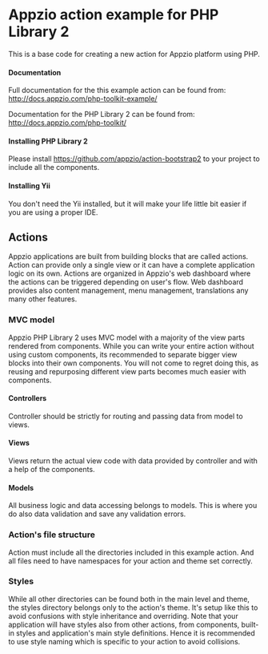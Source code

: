 # Appzio action example for PHP Library 2

This is a base code for creating a new action for Appzio platform using PHP. 

#### Documentation
Full documentation for the this example action can be found from: http://docs.appzio.com/php-toolkit-example/

Documentation for the PHP Library 2 can be found from: http://docs.appzio.com/php-toolkit/

#### Installing PHP Library 2
Please install https://github.com/appzio/action-bootstrap2 to your project to include all the components.

#### Installing Yii
You don't need the Yii installed, but it will make your life little bit easier if you are using a proper IDE.  

## Actions
Appzio applications are built from building blocks that are called actions. Action can provide only a single view or it can have a complete application logic on its own. Actions are organized in Appzio's web dashboard where the actions can be triggered depending on user's flow. Web dashboard provides also content management, menu management, translations any many other features. 

### MVC model
Appzio PHP Library 2 uses MVC model with a majority of the view parts rendered from components. While you can write your entire action without using custom components, its recommended to separate bigger view blocks into their own components. You will not come to regret doing this, as reusing and repurposing different view parts becomes much easier with components.

#### Controllers
Controller should be strictly for routing and passing data from model to views.

#### Views
Views return the actual view code with data provided by controller and with a help of the components.

#### Models
All business logic and data accessing belongs to models. This is where you do also data validation and save any validation errors.

### Action's file structure
Action must include all the directories included in this example action. And all files need to have namespaces for your action and theme set correctly. 

### Styles
While all other directories can be found both in the main level and theme, the styles directory belongs only to the action's theme. It's setup like this to avoid confusions with style inheritance and overriding. Note that your application will have styles also from other actions, from components, built-in styles and application's main style definitions. Hence it is recommended to use style naming which is specific to your action to avoid collisions.
